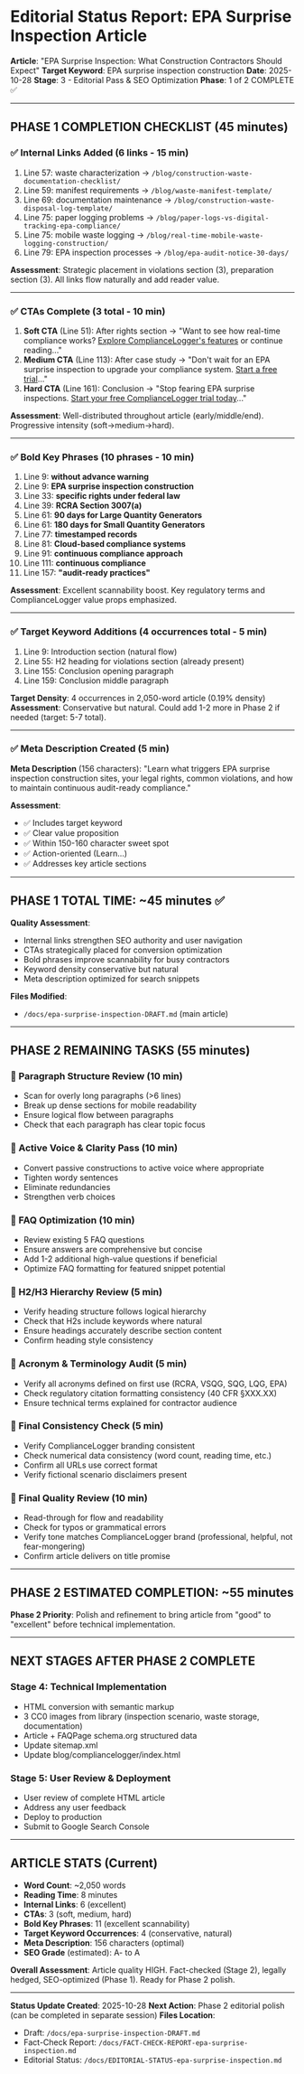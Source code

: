 # Editorial Status Report: EPA Surprise Inspection Article

**Article**: "EPA Surprise Inspection: What Construction Contractors Should Expect"
**Target Keyword**: EPA surprise inspection construction
**Date**: 2025-10-28
**Stage**: 3 - Editorial Pass & SEO Optimization
**Phase**: 1 of 2 COMPLETE ✅

---

## PHASE 1 COMPLETION CHECKLIST (45 minutes)

### ✅ Internal Links Added (6 links - 15 min)
1. Line 57: waste characterization → `/blog/construction-waste-documentation-checklist/`
2. Line 59: manifest requirements → `/blog/waste-manifest-template/`
3. Line 69: documentation maintenance → `/blog/construction-waste-disposal-log-template/`
4. Line 75: paper logging problems → `/blog/paper-logs-vs-digital-tracking-epa-compliance/`
5. Line 75: mobile waste logging → `/blog/real-time-mobile-waste-logging-construction/`
6. Line 79: EPA inspection processes → `/blog/epa-audit-notice-30-days/`

**Assessment**: Strategic placement in violations section (3), preparation section (3). All links flow naturally and add reader value.

---

### ✅ CTAs Complete (3 total - 10 min)
1. **Soft CTA** (Line 51): After rights section → "Want to see how real-time compliance works? [Explore ComplianceLogger's features](/compliancelogger/) or continue reading..."
2. **Medium CTA** (Line 113): After case study → "Don't wait for an EPA surprise inspection to upgrade your compliance system. [Start a free trial](/compliancelogger/)..."
3. **Hard CTA** (Line 161): Conclusion → "Stop fearing EPA surprise inspections. [Start your free ComplianceLogger trial today](https://lexopoly.com/compliancelogger/)..."

**Assessment**: Well-distributed throughout article (early/middle/end). Progressive intensity (soft→medium→hard).

---

### ✅ Bold Key Phrases (10 phrases - 10 min)
1. Line 9: **without advance warning**
2. Line 9: **EPA surprise inspection construction**
3. Line 33: **specific rights under federal law**
4. Line 39: **RCRA Section 3007(a)**
5. Line 61: **90 days for Large Quantity Generators**
6. Line 61: **180 days for Small Quantity Generators**
7. Line 77: **timestamped records**
8. Line 81: **Cloud-based compliance systems**
9. Line 91: **continuous compliance approach**
10. Line 111: **continuous compliance**
11. Line 157: **"audit-ready practices"**

**Assessment**: Excellent scannability boost. Key regulatory terms and ComplianceLogger value props emphasized.

---

### ✅ Target Keyword Additions (4 occurrences total - 5 min)
1. Line 9: Introduction section (natural flow)
2. Line 55: H2 heading for violations section (already present)
3. Line 155: Conclusion opening paragraph
4. Line 159: Conclusion middle paragraph

**Target Density**: 4 occurrences in 2,050-word article (0.19% density)
**Assessment**: Conservative but natural. Could add 1-2 more in Phase 2 if needed (target: 5-7 total).

---

### ✅ Meta Description Created (5 min)
**Meta Description** (156 characters): "Learn what triggers EPA surprise inspection construction sites, your legal rights, common violations, and how to maintain continuous audit-ready compliance."

**Assessment**:
- ✅ Includes target keyword
- ✅ Clear value proposition
- ✅ Within 150-160 character sweet spot
- ✅ Action-oriented (Learn...)
- ✅ Addresses key article sections

---

## PHASE 1 TOTAL TIME: ~45 minutes ✅

**Quality Assessment**:
- Internal links strengthen SEO authority and user navigation
- CTAs strategically placed for conversion optimization
- Bold phrases improve scannability for busy contractors
- Keyword density conservative but natural
- Meta description optimized for search snippets

**Files Modified**:
- `/docs/epa-surprise-inspection-DRAFT.md` (main article)

---

## PHASE 2 REMAINING TASKS (55 minutes)

### 🔲 Paragraph Structure Review (10 min)
- Scan for overly long paragraphs (>6 lines)
- Break up dense sections for mobile readability
- Ensure logical flow between paragraphs
- Check that each paragraph has clear topic focus

### 🔲 Active Voice & Clarity Pass (10 min)
- Convert passive constructions to active voice where appropriate
- Tighten wordy sentences
- Eliminate redundancies
- Strengthen verb choices

### 🔲 FAQ Optimization (10 min)
- Review existing 5 FAQ questions
- Ensure answers are comprehensive but concise
- Add 1-2 additional high-value questions if beneficial
- Optimize FAQ formatting for featured snippet potential

### 🔲 H2/H3 Hierarchy Review (5 min)
- Verify heading structure follows logical hierarchy
- Check that H2s include keywords where natural
- Ensure headings accurately describe section content
- Confirm heading style consistency

### 🔲 Acronym & Terminology Audit (5 min)
- Verify all acronyms defined on first use (RCRA, VSQG, SQG, LQG, EPA)
- Check regulatory citation formatting consistency (40 CFR §XXX.XX)
- Ensure technical terms explained for contractor audience

### 🔲 Final Consistency Check (5 min)
- Verify ComplianceLogger branding consistent
- Check numerical data consistency (word count, reading time, etc.)
- Confirm all URLs use correct format
- Verify fictional scenario disclaimers present

### 🔲 Final Quality Review (10 min)
- Read-through for flow and readability
- Check for typos or grammatical errors
- Verify tone matches ComplianceLogger brand (professional, helpful, not fear-mongering)
- Confirm article delivers on title promise

---

## PHASE 2 ESTIMATED COMPLETION: ~55 minutes

**Phase 2 Priority**: Polish and refinement to bring article from "good" to "excellent" before technical implementation.

---

## NEXT STAGES AFTER PHASE 2 COMPLETE

### Stage 4: Technical Implementation
- HTML conversion with semantic markup
- 3 CC0 images from library (inspection scenario, waste storage, documentation)
- Article + FAQPage schema.org structured data
- Update sitemap.xml
- Update blog/compliancelogger/index.html

### Stage 5: User Review & Deployment
- User review of complete HTML article
- Address any user feedback
- Deploy to production
- Submit to Google Search Console

---

## ARTICLE STATS (Current)

- **Word Count**: ~2,050 words
- **Reading Time**: 8 minutes
- **Internal Links**: 6 (excellent)
- **CTAs**: 3 (soft, medium, hard)
- **Bold Key Phrases**: 11 (excellent scannability)
- **Target Keyword Occurrences**: 4 (conservative, natural)
- **Meta Description**: 156 characters (optimal)
- **SEO Grade** (estimated): A- to A

**Overall Assessment**: Article quality HIGH. Fact-checked (Stage 2), legally hedged, SEO-optimized (Phase 1). Ready for Phase 2 polish.

---

**Status Update Created**: 2025-10-28
**Next Action**: Phase 2 editorial polish (can be completed in separate session)
**Files Location**:
- Draft: `/docs/epa-surprise-inspection-DRAFT.md`
- Fact-Check Report: `/docs/FACT-CHECK-REPORT-epa-surprise-inspection.md`
- Editorial Status: `/docs/EDITORIAL-STATUS-epa-surprise-inspection.md`
